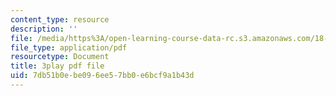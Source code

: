 ```yaml
---
content_type: resource
description: ''
file: /media/https%3A/open-learning-course-data-rc.s3.amazonaws.com/18-06sc-linear-algebra-fall-2011/7db51b0ebe096ee57bb0e6bcf9a1b43d_BaBoztM9Q1w.pdf
file_type: application/pdf
resourcetype: Document
title: 3play pdf file
uid: 7db51b0e-be09-6ee5-7bb0-e6bcf9a1b43d
---
```


